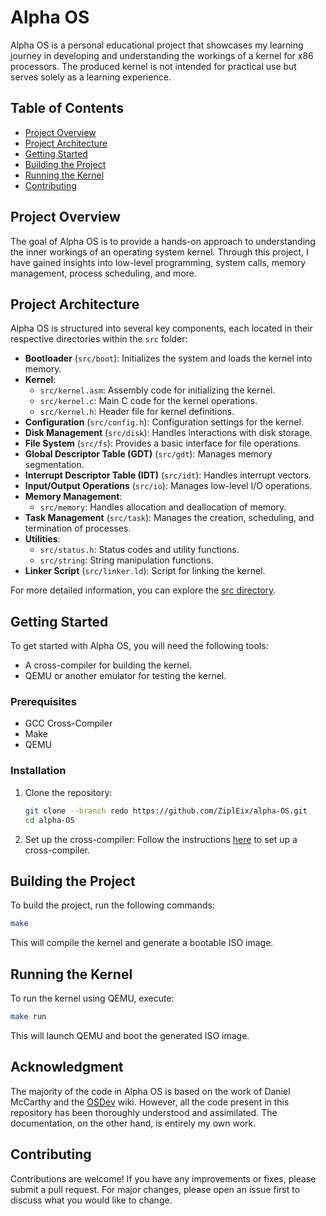 # Alpha OS

Alpha OS is a personal educational project that showcases my learning journey in developing and understanding the workings of a kernel for x86 processors. The produced kernel is not intended for practical use but serves solely as a learning experience.

## Table of Contents

- [Project Overview](#project-overview)
- [Project Architecture](#project-architecture)
- [Getting Started](#getting-started)
- [Building the Project](#building-the-project)
- [Running the Kernel](#running-the-kernel)
- [Contributing](#contributing)

## Project Overview

The goal of Alpha OS is to provide a hands-on approach to understanding the inner workings of an operating system kernel. Through this project, I have gained insights into low-level programming, system calls, memory management, process scheduling, and more.

## Project Architecture

Alpha OS is structured into several key components, each located in their respective directories within the `src` folder:

- **Bootloader** (`src/boot`): Initializes the system and loads the kernel into memory.
- **Kernel**:
  - `src/kernel.asm`: Assembly code for initializing the kernel.
  - `src/kernel.c`: Main C code for the kernel operations.
  - `src/kernel.h`: Header file for kernel definitions.
- **Configuration** (`src/config.h`): Configuration settings for the kernel.
- **Disk Management** (`src/disk`): Handles interactions with disk storage.
- **File System** (`src/fs`): Provides a basic interface for file operations.
- **Global Descriptor Table (GDT)** (`src/gdt`): Manages memory segmentation.
- **Interrupt Descriptor Table (IDT)** (`src/idt`): Handles interrupt vectors.
- **Input/Output Operations** (`src/io`): Manages low-level I/O operations.
- **Memory Management**:
  - `src/memory`: Handles allocation and deallocation of memory.
- **Task Management** (`src/task`): Manages the creation, scheduling, and termination of processes.
- **Utilities**:
  - `src/status.h`: Status codes and utility functions.
  - `src/string`: String manipulation functions.
- **Linker Script** (`src/linker.ld`): Script for linking the kernel.

For more detailed information, you can explore the [src directory](https://github.com/ZiplEix/alpha-OS/tree/redo/src).

## Getting Started

To get started with Alpha OS, you will need the following tools:

- A cross-compiler for building the kernel.
- QEMU or another emulator for testing the kernel.

### Prerequisites

- GCC Cross-Compiler
- Make
- QEMU

### Installation

1. Clone the repository:
    ```sh
    git clone --branch redo https://github.com/ZiplEix/alpha-OS.git
    cd alpha-OS
    ```

2. Set up the cross-compiler:
    Follow the instructions [here](https://wiki.osdev.org/GCC_Cross-Compiler) to set up a cross-compiler.

## Building the Project

To build the project, run the following commands:

```sh
make
```

This will compile the kernel and generate a bootable ISO image.

## Running the Kernel

To run the kernel using QEMU, execute:

```sh
make run
```

This will launch QEMU and boot the generated ISO image.

## Acknowledgment

The majority of the code in Alpha OS is based on the work of Daniel McCarthy and the [OSDev](https://wiki.osdev.org/) wiki. However, all the code present in this repository has been thoroughly understood and assimilated. The documentation, on the other hand, is entirely my own work.

## Contributing

Contributions are welcome! If you have any improvements or fixes, please submit a pull request. For major changes, please open an issue first to discuss what you would like to change.
